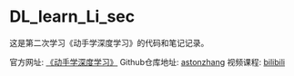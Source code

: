 # DL_learn_Li_sec

这是第二次学习《动手学深度学习》的代码和笔记记录。

官方网址: [《动手学深度学习》](https://zh.d2l.ai/)
Github仓库地址: [astonzhang](https://github.com/d2l-ai/d2l-zh)
视频课程: [bilibili](https://space.bilibili.com/1567748478/lists?cid=175509)
